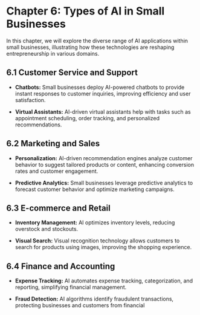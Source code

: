 Chapter 6: Types of AI in Small Businesses
==========================================

In this chapter, we will explore the diverse range of AI applications within small businesses, illustrating how these technologies are reshaping entrepreneurship in various domains.

6.1 **Customer Service and Support**
------------------------------------

* **Chatbots:** Small businesses deploy AI-powered chatbots to provide instant responses to customer inquiries, improving efficiency and user satisfaction.

* **Virtual Assistants:** AI-driven virtual assistants help with tasks such as appointment scheduling, order tracking, and personalized recommendations.

6.2 **Marketing and Sales**
---------------------------

* **Personalization:** AI-driven recommendation engines analyze customer behavior to suggest tailored products or content, enhancing conversion rates and customer engagement.

* **Predictive Analytics:** Small businesses leverage predictive analytics to forecast customer behavior and optimize marketing campaigns.

6.3 **E-commerce and Retail**
-----------------------------

* **Inventory Management:** AI optimizes inventory levels, reducing overstock and stockouts.

* **Visual Search:** Visual recognition technology allows customers to search for products using images, improving the shopping experience.

6.4 **Finance and Accounting**
------------------------------

* **Expense Tracking:** AI automates expense tracking, categorization, and reporting, simplifying financial management.

* **Fraud Detection:** AI algorithms identify fraudulent transactions, protecting businesses and customers from financial

